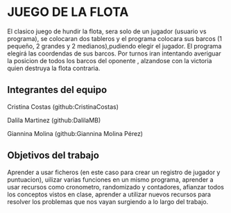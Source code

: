 # JUEGO DE LA FLOTA

El clasico juego de hundir la flota, sera solo de un jugador (usuario vs programa), se colocaran dos tableros y el programa colocara sus barcos (1 pequeño, 2 grandes y 2 medianos),pudiendo elegir el jugador. El programa elegirá las coordendas de sus barcos. Por turnos iran intentando averiguar la posicion de todos los barcos del oponente , alzandose con la victoria quien destruya la flota contraria.

## Integrantes del equipo

Cristina Costas (github:CristinaCostas)

Dalila Martinez (github:DalilaMB)

Giannina Molina (github:Giannina Molina Pérez)

## Objetivos del trabajo

Aprender a usar ficheros (en este caso para crear un registro de jugador y puntuacion), uilizar varias funciones en un mismo programa, aprender a usar recursos como cronometro, randomizado y contadores, afianzar todos los conceptos vistos en clase, aprender a utilizar nuevos recursos para resolver los problemas que nos vayan surgiendo a lo largo del trabajo.

